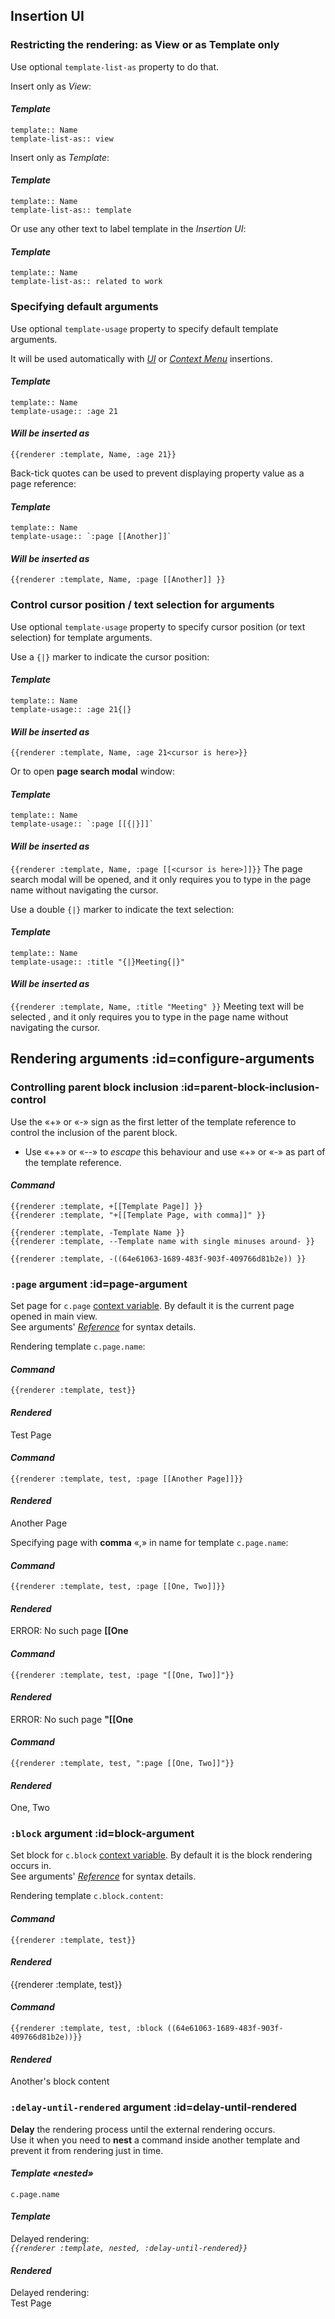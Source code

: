## Insertion UI

### Restricting the rendering: as View or as Template only
Use optional `template-list-as` property to do that.

<!-- panels:start -->
<!-- div:left-panel -->
Insert only as *View*:

<!-- div:right-panel -->
<!-- tabs:start -->
#### ***Template***
`template:: Name` \
`template-list-as:: view`
<!-- tabs:end -->
<!-- panels:end -->

<!-- panels:start -->
<!-- div:left-panel -->
Insert only as *Template*:

<!-- div:right-panel -->
<!-- tabs:start -->
#### ***Template***
`template:: Name` \
`template-list-as:: template`
<!-- tabs:end -->
<!-- panels:end -->

<!-- panels:start -->
<!-- div:left-panel -->
Or use any other text to label template in the *Insertion UI*:

<!-- div:right-panel -->
<!-- tabs:start -->
#### ***Template***
`template:: Name` \
`template-list-as:: related to work`
<!-- tabs:end -->
<!-- panels:end -->


### Specifying default arguments
Use optional `template-usage` property to specify default template arguments.

<!-- panels:start -->
<!-- div:left-panel -->
It will be used automatically with [*UI*](reference__commands.md#insertion-ui) or [*Context Menu*](reference__commands.md#indirect) insertions.

<!-- div:right-panel -->
<!-- tabs:start -->
#### ***Template***
`template:: Name` \
`template-usage:: :age 21`

#### ***Will be inserted as***
`{{renderer :template, Name, :age 21}}`
<!-- tabs:end -->
<!-- panels:end -->

<!-- panels:start -->
<!-- div:left-panel -->
Back-tick quotes can be used to prevent displaying property value as a page reference:

<!-- div:right-panel -->
<!-- tabs:start -->
#### ***Template***
`template:: Name` \
``template-usage:: `:page [[Another]]` ``

#### ***Will be inserted as***
`{{renderer :template, Name, :page [[Another]] }}`
<!-- tabs:end -->
<!-- panels:end -->


### Control cursor position / text selection for arguments
Use optional `template-usage` property to specify cursor position (or text selection) for template arguments.

<!-- panels:start -->
<!-- div:left-panel -->
Use a `{|}` marker to indicate the cursor position:

<!-- div:right-panel -->
<!-- tabs:start -->
#### ***Template***
`template:: Name` \
`template-usage:: :age 21{|}`

#### ***Will be inserted as***
`{{renderer :template, Name, :age 21<cursor is here>}}`
<!-- tabs:end -->
<!-- panels:end -->

<!-- panels:start -->
<!-- div:left-panel -->
Or to open **page search modal** window:

<!-- div:right-panel -->
<!-- tabs:start -->
#### ***Template***
`template:: Name` \
``template-usage:: `:page [[{|}]]` ``

#### ***Will be inserted as***
`{{renderer :template, Name, :page [[<cursor is here>]]}}`
The page search modal will be opened, and it only requires you to type in the page name without navigating the cursor.
<!-- tabs:end -->
<!-- panels:end -->

<!-- panels:start -->
<!-- div:left-panel -->
Use a double `{|}` marker to indicate the text selection:

<!-- div:right-panel -->
<!-- tabs:start -->
#### ***Template***
`template:: Name` \
`template-usage:: :title "{|}Meeting{|}"`

#### ***Will be inserted as***
`{{renderer :template, Name, :title "Meeting" }}`
Meeting text will be selected , and it only requires you to type in the page name without navigating the cursor.
<!-- tabs:end -->
<!-- panels:end -->



## Rendering arguments :id=configure-arguments

### Controlling parent block inclusion :id=parent-block-inclusion-control
Use the «+» or «-» sign as the first letter of the template reference to control the inclusion of the parent block.
- Use «++» or «--» to *escape* this behaviour and use «+» or «-» as part of the template reference.

<!-- tabs:start -->
#### ***Command***
`{{renderer :template, +[[Template Page]] }}` \
`{{renderer :template, "+[[Template Page, with comma]]" }}`

`{{renderer :template, -Template Name }}` \
`{{renderer :template, --Template name with single minuses around- }}`

`{{renderer :template, -((64e61063-1689-483f-903f-409766d81b2e)) }}`
<!-- tabs:end -->


### `:page` argument :id=page-argument
Set page for `c.page` [context variable](reference__context.md#page-context). By default it is the current page opened in main view. \
See arguments' [*Reference*](reference__args.md) for syntax details.

<!-- panels:start -->
<!-- div:left-panel -->
Rendering template ``c.page.name``:

<!-- div:right-panel -->
<!-- tabs:start -->
#### ***Command***
`{{renderer :template, test}}`

#### ***Rendered***
Test Page
<!-- tabs:end -->

<!-- tabs:start -->
#### ***Command***
`{{renderer :template, test, :page [[Another Page]]}}`

#### ***Rendered***
Another Page
<!-- tabs:end -->

<!-- div:left-panel -->
Specifying page with **comma** «,» in name for template `c.page.name`:

<!-- div:right-panel -->
<!-- tabs:start -->
#### ***Command***
`{{renderer :template, test, :page [[One, Two]]}}`

#### ***Rendered***
ERROR: No such page **[[One**
<!-- tabs:end -->

<!-- tabs:start -->
#### ***Command***
`{{renderer :template, test, :page "[[One, Two]]"}}`

#### ***Rendered***
ERROR: No such page **"[[One**
<!-- tabs:end -->

<!-- tabs:start -->
#### ***Command***
`{{renderer :template, test, ":page [[One, Two]]"}}`

#### ***Rendered***
One, Two
<!-- tabs:end -->

<!-- panels:end -->


### `:block` argument :id=block-argument
Set block for `c.block` [context variable](reference__context.md#block-context). By default it is the block rendering occurs in. \
See arguments' [*Reference*](reference__args.md) for syntax details.

<!-- panels:start -->
<!-- div:left-panel -->
Rendering template ``c.block.content``:

<!-- div:right-panel -->
<!-- tabs:start -->
#### ***Command***
`{{renderer :template, test}}`

#### ***Rendered***
{{renderer :template, test}}
<!-- tabs:end -->

<!-- tabs:start -->
#### ***Command***
`{{renderer :template, test, :block ((64e61063-1689-483f-903f-409766d81b2e))}}`

#### ***Rendered***
Another's block content
<!-- tabs:end -->

<!-- panels:end -->


### `:delay-until-rendered` argument :id=delay-until-rendered

<!-- panels:start -->
<!-- div:left-panel -->
**Delay** the rendering process until the external rendering occurs. \
Use it when you need to **nest** a command inside another template and prevent it from rendering just in time.

<!-- div:right-panel -->
<!-- tabs:start -->
#### ***Template «nested»***
``c.page.name``

#### ***Template***
Delayed rendering: \
*`{{renderer :template, nested, :delay-until-rendered}}`*

#### ***Rendered***
Delayed rendering: \
Test Page
<!-- tabs:end -->
<!-- panels:end -->
